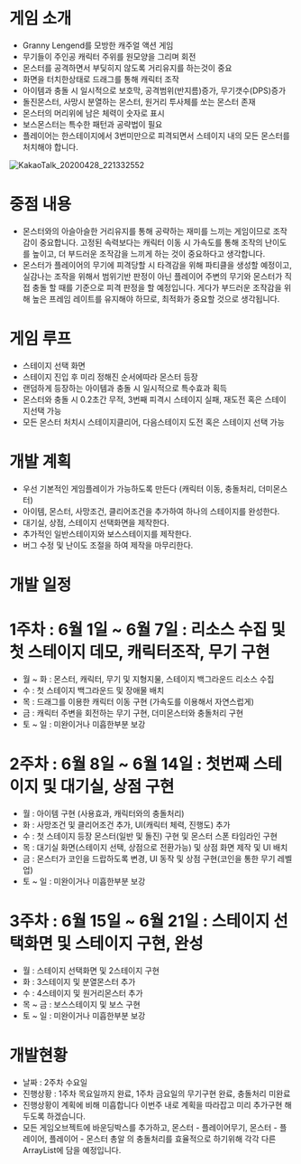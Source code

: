 ﻿# 게임 소개
- Granny Lengend를 모방한 캐주얼 액션 게임
- 무기들이 주인공 캐릭터 주위를 원모양을 그리며 회전
- 몬스터를 공격하면서 부딪히지 않도록 거리유지를 하는것이 중요
- 화면을 터치한상태로 드래그를 통해 캐릭터 조작
- 아이템과 충돌 시 일시적으로 보호막, 공격범위(반지름)증가, 무기갯수(DPS)증가
- 돌진몬스터, 사망시 분열하는 몬스터, 원거리 투사체를 쏘는 몬스터 존재
- 몬스터의 머리위에 남은 체력이 숫자로 표시
- 보스몬스터는 특수한 패턴과 공략법이 필요
- 플레이어는 한스테이지에서 3번미만으로 피격되면서 스테이지 내의 모든 몬스터를 처치해야 합니다.

![KakaoTalk_20200428_221332552](https://user-images.githubusercontent.com/42829874/80494753-fddbc580-89a1-11ea-9eff-e1521c1cc36d.jpg)


# 중점 내용
- 몬스터와의 아슬아슬한 거리유지를 통해 공략하는 재미를 느끼는 게임이므로 조작감이 중요합니다. 고정된 속력보다는 캐릭터 이동 시 가속도를 통해 조작의 난이도를 높이고, 더 부드러운 조작감을 느끼게 하는 것이 중요하다고 생각합니다.
- 몬스터가 플레이어의 무기에 피격당할 시 타격감을 위해 파티클을 생성할 예정이고, 실감나는 조작을 위해서 범위기반 판정이 아닌 플레이어 주변의 무기와 몬스터가 직접 충돌 할 때를 기준으로 피격 판정을 할 예정입니다. 게다가 부드러운 조작감을 위해 높은 프레임 레이트를 유지해야 하므로, 최적화가 중요할 것으로 생각됩니다.

# 게임 루프
- 스테이지 선택 화면
- 스테이지 진입 후 미리 정해진 순서에따라 몬스터 등장
- 랜덤하게 등장하는 아이템과 충돌 시 일시적으로 특수효과 획득
- 몬스터와 충돌 시 0.2초간 무적, 3번째 피격시 스테이지 실패, 재도전 혹은 스테이지선택 가능
- 모든 몬스터 처치시 스테이지클리어, 다음스테이지 도전 혹은 스테이지 선택 가능


# 개발 계획
- 우선 기본적인 게임플레이가 가능하도록 만든다 (캐릭터 이동, 충돌처리, 더미몬스터)
- 아이템, 몬스터, 사망조건, 클리어조건을 추가하여 하나의 스테이지를 완성한다.
- 대기실, 상점, 스테이지 선택화면을 제작한다.
- 추가적인 일반스테이지와 보스스테이지를 제작한다.
- 버그 수정 및 난이도 조절을 하여 제작을 마무리한다.

# 개발 일정

# 1주차 : 6월 1일 ~ 6월 7일 : 리소스 수집 및 첫 스테이지 데모, 캐릭터조작, 무기 구현
- 월 ~ 화 : 몬스터, 캐릭터, 무기 및 지형지물, 스테이지 백그라운드 리소스 수집
- 수 : 첫 스테이지 백그라운드 및 장애물 배치
- 목 : 드래그를 이용한 캐릭터 이동 구현 (가속도를 이용해서 자연스럽게)
- 금 : 캐릭터 주변을 회전하는 무기 구현, 더미몬스터와 충돌처리 구현
- 토 ~ 일 : 미완이거나 미흡한부분 보강

# 2주차 : 6월 8일 ~ 6월 14일 : 첫번째 스테이지 및 대기실, 상점 구현
- 월 : 아이템 구현 (사용효과, 캐릭터와의 충돌처리)
- 화 : 사망조건 및 클리어조건 추가, UI(캐릭터 체력, 진행도) 추가
- 수 : 첫 스테이지 등장 몬스터(일반 및 돌진) 구현 및 몬스터 스폰 타임라인 구현
- 목 : 대기실 화면(스테이지 선택, 상점으로 전환가능) 및 상점 화면 제작 및 UI 배치
- 금 : 몬스터가 코인을 드랍하도록 변경, UI 동작 및 상점 구현(코인을 통한 무기 레벨업)
- 토 ~ 일 : 미완이거나 미흡한부분 보강

# 3주차 : 6월 15일 ~ 6월 21일 : 스테이지 선택화면 및 스테이지 구현, 완성
- 월 : 스테이지 선택화면 및 2스테이지 구현
- 화 : 3스테이지 및 분열몬스터 추가
- 수 : 4스테이지 및 원거리몬스터 추가
- 목 ~ 금 : 보스스테이지 및 보스 구현
- 토 ~ 일 : 미완이거나 미흡한부분 보강

# 개발현황
- 날짜 : 2주차 수요일
- 진행상황 : 1주차 목요일까지 완료, 1주차 금요일의 무기구현 완료, 충돌처리 미완료
- 진행상황이 계획에 비해 미흡합니다 이번주 내로 계획을 따라잡고 미리 추가구현 해두도록 하겠습니다.
- 모든 게임오브젝트에 바운딩박스를 추가하고, 몬스터 - 플레이어무기, 몬스터 - 플레이어, 플레이어 - 몬스터 총알 의 충돌처리를 효율적으로 하기위해 각각 다른 ArrayList에 담을 예정입니다.
